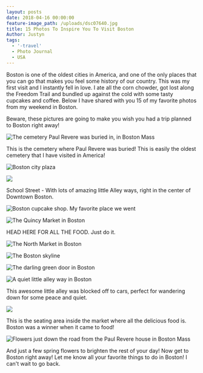 ```yaml
---
layout: posts
date: 2018-04-16 00:00:00
feature-image_path: /uploads/dsc07640.jpg
title: 15 Photos To Inspire You To Visit Boston
Author: Justyn
tags:
  - '-travel'
  - Photo Journal
  - USA
---
```


Boston is one of the oldest cities in America, and one of the only places that you can go that makes you feel some history of our country. This was my first visit and I instantly fell in love. I ate all the corn chowder, got lost along the Freedom Trail and bundled up against the cold with some tasty cupcakes and coffee. Below I have shared with you 15 of my favorite photos from my weekend in Boston.&nbsp;

Beware, these pictures are going to make you wish you had a trip planned to Boston right away!&nbsp;

![The cemetery Paul Revere was buried in, in Boston Mass](/uploads/dsc07587.jpg)

This is the cemetery where Paul Revere was buried! This is easily the oldest cemetery that I have visited in America!&nbsp;

![Boston city plaza](/uploads/dsc07619.jpg)

![](/uploads/dsc07599.jpg)

School Street - With lots of amazing little Alley ways, right in the center of Downtown Boston.

![Boston cupcake shop. My favorite place we went](/uploads/dsc07610.jpg)

![The Quincy Market in Boston](/uploads/dsc07638-2.jpg)

HEAD HERE FOR ALL THE FOOD. Just do it.

![The North Market in Boston](/uploads/dsc07639.jpg)

![The Boston skyline](/uploads/dsc07640-1.jpg)

![The darling green door in Boston](/uploads/dsc07662.jpg)

![A quiet little alley way in Boston](/uploads/dsc07642.jpg)

This awesome little alley was blocked off to cars, perfect for wandering down for some peace and quiet.&nbsp;

![](/uploads/dsc07665-1.jpg)

This is the seating area inside the market where all the delicious food is. Boston was a winner when it came to food!

![Flowers just down the road from the Paul Revere house in Boston Mass](/uploads/dsc07657-1.jpg)

And just a few spring flowers to brighten the rest of your day! Now get to Boston right away! Let me know all your favorite things to do in Boston! I can't wait to go back.